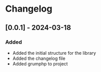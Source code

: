 # Changelog

## [0.0.1] - 2024-03-18

### Added
- Added the initial structure for the library
- Added the changelog file
- Added grumphp to project